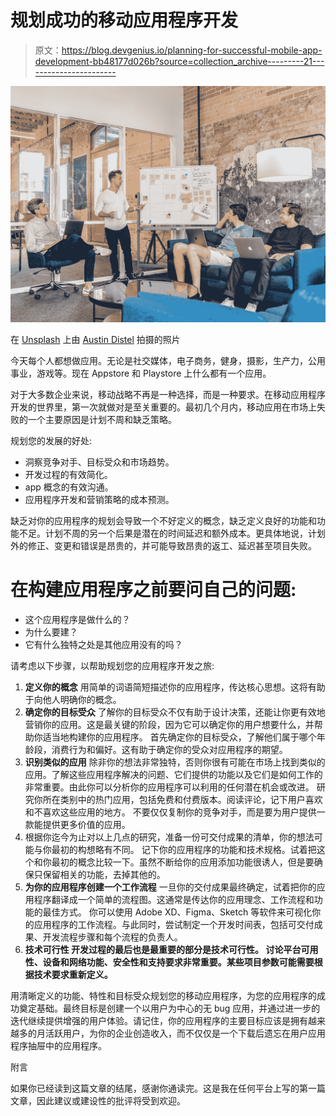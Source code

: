 # 规划成功的移动应用程序开发

> 原文：<https://blog.devgenius.io/planning-for-successful-mobile-app-development-bb48177d026b?source=collection_archive---------21----------------------->

![](img/84db52bca86ba46c95b40b194e3a9d5d.png)

在 [Unsplash](https://unsplash.com?utm_source=medium&utm_medium=referral) 上由 [Austin Distel](https://unsplash.com/@austindistel?utm_source=medium&utm_medium=referral) 拍摄的照片

今天每个人都想做应用。无论是社交媒体，电子商务，健身，摄影，生产力，公用事业，游戏等。现在 Appstore 和 Playstore 上什么都有一个应用。

对于大多数企业来说，移动战略不再是一种选择，而是一种要求。在移动应用程序开发的世界里，第一次就做对是至关重要的。最初几个月内，移动应用在市场上失败的一个主要原因是计划不周和缺乏策略。

规划您的发展的好处:

*   洞察竞争对手、目标受众和市场趋势。
*   开发过程的有效简化。
*   app 概念的有效沟通。
*   应用程序开发和营销策略的成本预测。

缺乏对你的应用程序的规划会导致一个不好定义的概念，缺乏定义良好的功能和功能不足。计划不周的另一个后果是潜在的时间延迟和额外成本。更具体地说，计划外的修正、变更和错误是昂贵的，并可能导致昂贵的返工、延迟甚至项目失败。

# 在构建应用程序之前要问自己的问题:

*   这个应用程序是做什么的？
*   为什么要建？
*   它有什么独特之处是其他应用没有的吗？

请考虑以下步骤，以帮助规划您的应用程序开发之旅:

1.  **定义你的概念**
    用简单的词语简短描述你的应用程序，传达核心思想。这将有助于向他人明确你的概念。
2.  **确定你的目标受众**
    了解你的目标受众不仅有助于设计决策，还能让你更有效地营销你的应用。这是最关键的阶段，因为它可以确定你的用户想要什么，并帮助你适当地构建你的应用程序。
    首先确定你的目标受众，了解他们属于哪个年龄段，消费行为和偏好。这有助于确定你的受众对应用程序的期望。
3.  **识别类似的应用**
    除非你的想法非常独特，否则你很有可能在市场上找到类似的应用。了解这些应用程序解决的问题、它们提供的功能以及它们是如何工作的非常重要。由此你可以分析你的应用程序可以利用的任何潜在机会或改进。
    研究你所在类别中的热门应用，包括免费和付费版本。阅读评论，记下用户喜欢和不喜欢这些应用的地方。
    不要仅仅复制你的竞争对手，而是要为用户提供一款能提供更多价值的应用。
4.  根据你迄今为止对以上几点的研究，准备一份可交付成果的清单，你的想法可能与你最初的构想略有不同。
    记下你的应用程序的功能和技术规格。试着把这个和你最初的概念比较一下。虽然不断给你的应用添加功能很诱人，但是要确保只保留相关的功能，去掉其他的。
5.  **为你的应用程序创建一个工作流程** 一旦你的交付成果最终确定，试着把你的应用程序翻译成一个简单的流程图。这通常是传达你的应用理念、工作流程和功能的最佳方式。
    你可以使用 Adobe XD、Figma、Sketch 等软件来可视化你的应用程序的工作流程。与此同时，尝试制定一个开发时间表，包括可交付成果、开发流程步骤和每个流程的负责人。
6.  **技术可行性
    开发过程的最后也是最重要的部分是技术可行性。
    讨论平台可用性、设备和网络功能、安全性和支持要求非常重要。某些项目参数可能需要根据技术要求重新定义。**

用清晰定义的功能、特性和目标受众规划您的移动应用程序，为您的应用程序的成功奠定基础。最终目标是创建一个以用户为中心的无 bug 应用，并通过进一步的迭代继续提供增强的用户体验。请记住，你的应用程序的主要目标应该是拥有越来越多的月活跃用户，为你的企业创造收入，而不仅仅是一个下载后遗忘在用户应用程序抽屉中的应用程序。

附言

如果你已经读到这篇文章的结尾，感谢你通读完。这是我在任何平台上写的第一篇文章，因此建议或建设性的批评将受到欢迎。